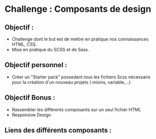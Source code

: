 # Challenge : Composants de design
## Objectif :
- Challenge dont le but est de mettre en pratique nos connaissances HTML, CSS.
- Mise en pratique du SCSS et de Sass.

## Objectif personnel :
- Créer un "Starter pack" possedant tous les fichiers Scss nécessaire pour la création d'un nouveau projets ( mixins, variable,...) 
## Objectif Bonus : 
- Rassembler les différents composants sur un seul fichier HTML
- Responsive Design

## Liens des différents composants :




